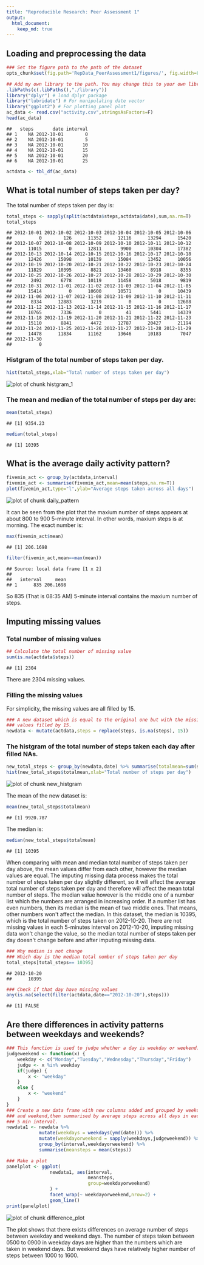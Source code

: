 ```yaml
---
title: "Reproducible Research: Peer Assessment 1"
output: 
  html_document:
    keep_md: true
---
```

## Loading and preprocessing the data


```r
### Set the figure path to the path of the dataset
opts_chunk$set(fig.path='RepData_PeerAssessment1/figures/', fig.width=8, fig.height=6)

## Add my own library to the path. You may change this to your own library
.libPaths(c(.libPaths(),"./library")) 
library("dplyr") # load dplyr package
library("lubridate") # For manipulating date vector
library("ggplot2") # For plotting panel plot
ac_data <- read.csv("activity.csv",stringsAsFactors=F)
head(ac_data)
```

```
##   steps       date interval
## 1    NA 2012-10-01        0
## 2    NA 2012-10-01        5
## 3    NA 2012-10-01       10
## 4    NA 2012-10-01       15
## 5    NA 2012-10-01       20
## 6    NA 2012-10-01       25
```

```r
actdata <- tbl_df(ac_data)
```

## What is total number of steps taken per day?
The total number of steps taken per day is:


```r
total_steps <- sapply(split(actdata$steps,actdata$date),sum,na.rm=T)
total_steps
```

```
## 2012-10-01 2012-10-02 2012-10-03 2012-10-04 2012-10-05 2012-10-06 
##          0        126      11352      12116      13294      15420 
## 2012-10-07 2012-10-08 2012-10-09 2012-10-10 2012-10-11 2012-10-12 
##      11015          0      12811       9900      10304      17382 
## 2012-10-13 2012-10-14 2012-10-15 2012-10-16 2012-10-17 2012-10-18 
##      12426      15098      10139      15084      13452      10056 
## 2012-10-19 2012-10-20 2012-10-21 2012-10-22 2012-10-23 2012-10-24 
##      11829      10395       8821      13460       8918       8355 
## 2012-10-25 2012-10-26 2012-10-27 2012-10-28 2012-10-29 2012-10-30 
##       2492       6778      10119      11458       5018       9819 
## 2012-10-31 2012-11-01 2012-11-02 2012-11-03 2012-11-04 2012-11-05 
##      15414          0      10600      10571          0      10439 
## 2012-11-06 2012-11-07 2012-11-08 2012-11-09 2012-11-10 2012-11-11 
##       8334      12883       3219          0          0      12608 
## 2012-11-12 2012-11-13 2012-11-14 2012-11-15 2012-11-16 2012-11-17 
##      10765       7336          0         41       5441      14339 
## 2012-11-18 2012-11-19 2012-11-20 2012-11-21 2012-11-22 2012-11-23 
##      15110       8841       4472      12787      20427      21194 
## 2012-11-24 2012-11-25 2012-11-26 2012-11-27 2012-11-28 2012-11-29 
##      14478      11834      11162      13646      10183       7047 
## 2012-11-30 
##          0
```

### Histgram of the total number of steps taken per day.


```r
hist(total_steps,xlab="Total number of steps taken per day")
```

![plot of chunk histgram_1](RepData_PeerAssessment1/figures/histgram_1-1.png) 

### The mean and median of the total number of steps per day are:


```r
mean(total_steps)
```

```
## [1] 9354.23
```

```r
median(total_steps)
```

```
## [1] 10395
```

## What is the average daily activity pattern?

```r
fivemin_act <- group_by(actdata,interval)
fivemin_act <- summarise(fivemin_act,mean=mean(steps,na.rm=T))
plot(fivemin_act,type="l",ylab="Average steps taken across all days")
```

![plot of chunk daily_pattern](RepData_PeerAssessment1/figures/daily_pattern-1.png) 

It can be seen from the plot that the maxium number of steps appears at about 800 to 900 5-minute interval. In other words, maxium steps is at morning. The exact number is:


```r
max(fivemin_act$mean)
```

```
## [1] 206.1698
```

```r
filter(fivemin_act,mean==max(mean))
```

```
## Source: local data frame [1 x 2]
## 
##   interval     mean
## 1      835 206.1698
```
So 835 (That is 08:35 AM) 5-minute interval contains the maxium number of steps.

## Imputing missing values
### Total number of missing values

```r
## Calculate the total number of missing value
sum(is.na(actdata$steps)) 
```

```
## [1] 2304
```

There are 2304 missing values. 

### Filling the missing values
For simplicity, the missing values are all filled by 15.


```r
### A new dataset which is equal to the original one but with the missing
### values filled by 15.
newdata <- mutate(actdata,steps = replace(steps, is.na(steps), 15))
```

### The histgram of the total number of steps taken each day after filled NAs.


```r
new_total_steps <- group_by(newdata,date) %>% summarise(totalmean=sum(steps))    
hist(new_total_steps$totalmean,xlab="Total number of steps per day")
```

![plot of chunk new_histgram](RepData_PeerAssessment1/figures/new_histgram-1.png) 


The mean of the new dataset is:


```r
mean(new_total_steps$totalmean)
```

```
## [1] 9920.787
```

The median is:


```r
median(new_total_steps$totalmean)
```

```
## [1] 10395
```
When comparing with mean and median total number of steps taken per day above, the mean values differ from each other, however the median values are equal.
The imputing missing data process makes the total number of steps taken per day slightly different, so it will affect the average total number of steps taken per day and therefore will affect the mean total number of steps. 
The median value however is the middle one of a number list which the numbers are arranged in increasing order. If a number list has even numbers, then its median is the mean of two middle ones. That means, other numbers won't affect the median.
In this dataset, the median is 10395, which is the total number of steps taken on 2012-10-20. There are not missing values in each 5-minutes interval on 2012-10-20, imputing missing data won't change the value, so the median total number of steps taken per day doesn't change before and after imputing missing data.


```r
### Why median is not change
### Which day is the median total number of steps taken per day
total_steps[total_steps== 10395]
```

```
## 2012-10-20 
##      10395
```

```r
### Check if that day have missing values
any(is.na(select(filter(actdata,date=="2012-10-20"),steps)))
```

```
## [1] FALSE
```

## Are there differences in activity patterns between weekdays and weekends?

```r
### This function is used to judge whether a day is weekday or weekend.
judgeweekend <- function(x) {
    weekday <- c("Monday","Tuesday","Wednesday","Thursday","Friday")
    judge <- x %in% weekday
    if(judge) {
        x <- "weekday"
    }
    else {
        x <- "weekend"
    }
}
### Create a new data frame with new columns added and grouped by weekday
### and weekend,then summarised by average steps across all days in each 
### 5 min interval.
newdata1 <- newdata %>%
            mutate(weekdays = weekdays(ymd(date))) %>%
            mutate(weekdayorweekend = sapply(weekdays,judgeweekend)) %>%
            group_by(interval,weekdayorweekend) %>%
            summarise(meansteps = mean(steps))

### Make a plot
panelplot <- ggplot(
                newdata1, aes(interval,
                              meansteps,
                              group=weekdayorweekend)
                ) + 
                facet_wrap(~ weekdayorweekend,nrow=2) + 
                geom_line()
print(panelplot)
```

![plot of chunk difference_plot](RepData_PeerAssessment1/figures/difference_plot-1.png) 

The plot shows that there exists differences on average number of steps between weekday and weekend days. 
The number of steps taken between 0500 to 0900 in weekday days are higher than the numbers which are taken in weekend days. But weekend days have relatively higher number of steps between 1000 to 1600.
